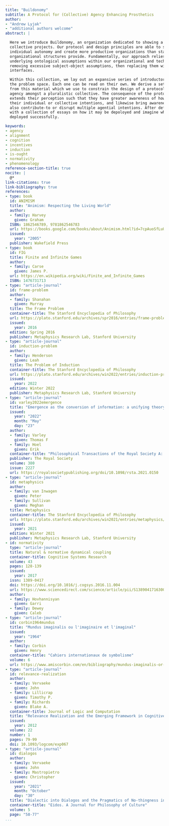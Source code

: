 ```yaml
---
title: "Buildonomy"
subtitle: A Protocol for (Collective) Agency Enhancing Prosthetics
author:
- "Andrew Lyjak"
- "additional authors welcome"
abstract: |

  Here we introduce Buildonomy, an organization dedicated to showing a better way of organizing
  collective projects. Our protocol and design principles are able to simultaneously preserve more
  individual autonomy and create more productive organizations than standard tools and
  organizational structures provide. Fundamentally, our approach relies on closely examining the
  underlying ontological assumptions within our organizational and technological user interfaces and
  removing excessive subject-object assumptions, then replacing them with inter-subjective user
  interfaces.

  Within this collection, we lay out an expansive series of introductory essays in order to circle
  the problem space. Each one can be read on their own. We derive a set of top-level requirements
  from this material which we use to constrain the design of a protocol for coordinating acts of
  agency amongst a pluralistic collective. The consequence of the protocol is that each agent
  extends their perception such that they have greater awareness of how their actions may affect
  their individual or collective intentions, and likewise bring awareness of how their peers actions
  also contribute-to or disrupt multiple agential intentions. After defining the protocol, we end
  with a collection of essays on how it may be depoloyed and imagine what effects it may have if
  deployed successfully.

keywords:
- agency
- alignment
- cognition
- incentives
- induction
- is-ought
- normativity
- phenomenology
reference-section-title: true
nocite: |
  @*
link-citations: true
link-bibliography: true
references:
- type: book
  id: ANIMISM
  title: "Animism: Respecting the Living World"
  author:
  - family: Harvey
    given: Graham
  ISBN: 1862546789, 9781862546783
  url: https://books.google.com/books/about/Animism.html?id=7cpAuoSfLuUC
  issued:
    year: "2005"
  publisher: Wakefield Press
- type: book
  id: FIG
  title: Finite and Infinite Games
  author:
  - family: Carse
    given: James P.
  url: https://en.wikipedia.org/wiki/Finite_and_Infinite_Games
  ISBN: 1476731713
- type: "article-journal"
  id: frame-problem
  author:
  - family: Shanahan
    given: Murray
  title: The Frame Problem
  container-title: The Stanford Encyclopedia of Philosophy
  url: https://plato.stanford.edu/archives/spr2016/entries/frame-problem/
  issued:
    year: 2016
  edition: Spring 2016
  publisher: Metaphysics Research Lab, Stanford University
- type: "article-journal"
  id: induction-problem
  author:
  - family: Henderson
    given: Leah
  title: The Problem of Induction
  container-title: The Stanford Encyclopedia of Philosophy
  url: https://plato.stanford.edu/archives/win2022/entries/induction-problem/
  issued:
    year: 2022
  edition: Winter 2022
  publisher: Metaphysics Research Lab, Stanford University
- type: "article-journal"
  id: varley2022emergence
  title: "Emergence as the conversion of information: a unifying theory"
  issued:
    year: "2022"
    month: "May"
    day: "23"
  author:
  - family: Varley
    given: Thomas F
  - family: Hoel
    given: Erik
  container-title: "Philosophical Transactions of the Royal Society A: Mathematical, Physical and Engineering Sciences"
  publisher: The Royal Society
  volume: 380
  issue: 2227
  url: https://royalsocietypublishing.org/doi/10.1098/rsta.2021.0150
- type: "article-journal"
  id: metaphysics
  author:
  - family: van Inwagen
    given: Peter
  - family: Sullivan
    given: Meghan
  title: Metaphysics
  container-title: The Stanford Encyclopedia of Philosophy
  url: https://plato.stanford.edu/archives/win2021/entries/metaphysics/
  issued:
    year: 2021
  edition: Winter 2021
  publisher: Metaphysics Research Lab, Stanford University
- id: normativity
  type: "article-journal"
  title: Natural & normative dynamical coupling
  container-title: Cognitive Systems Research
  volume: 43
  pages: 128-139
  issued:
    year: 2017
  issn: 1389-0417
  doi: https://doi.org/10.1016/j.cogsys.2016.11.004
  url: https://www.sciencedirect.com/science/article/pii/S1389041716300626
  author:
  - family: Hovhannisyan
    given: Garri
  - family: Dewey
    given: Caleb
- type: "article-journal"
  id: corbin1964mundus
  title: "Mundus imaginalis ou l'imaginaire et l'imaginal"
  issued:
    year: "1964"
  author:
  - family: Corbin
    given: Henry
  container-title: "Cahiers internationaux de symbolisme"
  volume: 6
  url: https://www.amiscorbin.com/en/bibliography/mundus-imaginalis-or-the-imaginary-and-the-imaginal/
- type: "article-journal"
  id: relevance-realization
  author:
  - family: Vervaeke
    given: John
  - family: Lillicrap
    given: Timothy P.
  - family: Richards
    given: Blake A.
  container-title: Journal of Logic and Computation
  title: "Relevance Realization and the Emerging Framework in Cognitive Science"
  issued:
    year: 2012
  volume: 22
  number: 1
  pages: 79-99
  doi: 10.1093/logcom/exp067
- type: "article-journal"
  id: dialogos
  author:
  - family: Vervaeke
    given: John
  - family: Mastropietro
    given: Christopher
  issued:
    year: "2021"
    month: "October"
    day: "30"
  title: "Dialectic into Dialogos and the Pragmatics of No-thingness in a Time of Crisis"
  container-title: "Eidos. A Journal for Philosophy of Culture"
  volume: 5
  page: "58-77"
...
```

